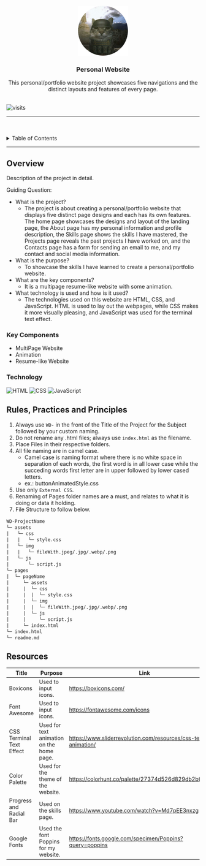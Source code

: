 <a name="readme-top">

<br/>

<br />
<div align="center">
  <a href="https://github.com/aymliekTT">
  <!-- TODO: If you want to add logo or banner you can add it here -->
    <img src="./assets/img/cat-logo.png" alt="Nyebe" width="130" height="130">
  </a>
<!-- TODO: Change Title to the name of the title of your Project -->
  <h3 align="center">Personal Website</h3>
</div>
<!-- TODO: Make a short description -->
<div align="center">
  This personal/portfolio website project showcases five navigations and the distinct layouts and features of every page.
</div>

<br />

<!-- TODO: Change the zyx-0314 into your github username  -->
<!-- TODO: Change the WD-Template-Project into the same name of your folder -->
![visits](https://visit-counter.vercel.app/counter.png?page=https%3A%2F%2Fgithub.com%2FaymliekTT%2FWD-Final-Project-TC03.git&s=40&c=1679ab&bg=00000000&no=2&ff=electrolize&tb=&ta=)

---

<br />
<br />

<!-- TODO: If you want to add more layers for your readme -->
<details>
  <summary>Table of Contents</summary>
  <ol>
    <li>
      <a href="#overview">Overview</a>
      <ol>
        <li>
          <a href="#key-components">Key Components</a>
        </li>
        <li>
          <a href="#technology">Technology</a>
        </li>
      </ol>
    </li>
    <li>
      <a href="#rule,-practices-and-principles">Rules, Practices and Principles</a>
    </li>
    <li>
      <a href="#resources">Resources</a>
    </li>
  </ol>
</details>

---

## Overview

<!-- TODO: To be changed -->
<!-- The following are just sample -->
Description of the project in detail.

Guiding Question:
- What is the project?
  - The project is about creating a personal/portfolio website that displays five distinct page designs and each has its own features. The home page showcases the designs and layout of the landing page, the About page has my personal information and profile description, the Skills page shows the skills I have mastered, the Projects page reveals the past projects I have worked on, and the Contacts page has a form for sending an email to me, and my contact and social media information.
- What is the purpose?
  - To showcase the skills I have learned to create a personal/portfolio website.
- What are the key components?
  - It is a multipage resume-like website with some animation.
- What technology is used and how is it used?
  - The technologies used on this website are HTML, CSS, and JavaScript. HTML is used to lay out the webpages, while CSS makes it more visually pleasing, and JavaScript was used for the terminal text effect.

### Key Components
<!-- TODO: List of Key Components -->
<!-- The following are just sample -->
- MultiPage Website
- Animation
- Resume-like Website


### Technology
<!-- TODO: List of Technology Used -->
![HTML](https://img.shields.io/badge/HTML-E34F26?style=for-the-badge&logo=html5&logoColor=white)
![CSS](https://img.shields.io/badge/CSS-1572B6?style=for-the-badge&logo=css3&logoColor=white)
![JavaScript](https://img.shields.io/badge/JavaScript-F7DF1E?style=for-the-badge&logo=javascript&logoColor=white)

## Rules, Practices and Principles
1. Always use `WD-` in the front of the Title of the Project for the Subject followed by your custom naming.
2. Do not rename any .html files; always use `index.html` as the filename.
3. Place Files in their respective folders.
4. All file naming are in camel case.
   - Camel case is naming format where there is no white space in separation of each words, the first word is in all lower case while the succeding words first letter are in upper followed by lower cased letters.
   - ex.: buttonAnimatedStyle.css
5. Use only `External CSS`.
6. Renaming of Pages folder names are a must, and relates to what it is doing or data it holding.
7. File Structure to follow below.

```
WD-ProjectName
└─ assets
|   └─ css
|   |   └─ style.css
|   └─ img
|   |   └─ fileWith.jpeg/.jpg/.webp/.png
|   └─ js
|       └─ script.js
└─ pages
|  └─ pageName
|     └─ assets
|     |  └─ css
|     |  |  └─ style.css
|     |  └─ img
|     |  |  └─ fileWith.jpeg/.jpg/.webp/.png
|     |  └─ js
|     |     └─ script.js
|     └─ index.html
└─ index.html
└─ readme.md
```

## Resources

<!-- TODO: Add References -->
| Title | Purpose | Link |
|-|-|-|
| Boxicons | Used to input icons. | https://boxicons.com/ |
| Font Awesome | Used to input icons. | https://fontawesome.com/icons|
| CSS Terminal Text Effect | Used for text animation on the home page. | https://www.sliderrevolution.com/resources/css-text-animation/ |
| Color Palette | Used for the theme of the website. | https://colorhunt.co/palette/27374d526d829db2bfdde6ed|
| Progress and Radial Bar | Used on the skills page. | https://www.youtube.com/watch?v=Md7pEE3nxzg |
| Google Fonts | Used the font Poppins for my website. | https://fonts.google.com/specimen/Poppins?query=poppins |

